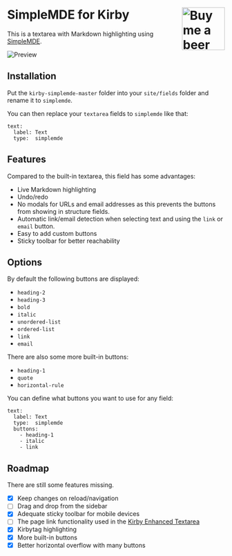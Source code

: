 # SimpleMDE for Kirby <a href="https://www.paypal.me/medienbaecker"><img width="99" src="http://www.medienbaecker.com/beer.png" alt="Buy me a beer" align="right"></a>

This is a textarea with Markdown highlighting using [SimpleMDE](https://github.com/sparksuite/simplemde-markdown-editor).

![Preview](https://user-images.githubusercontent.com/7975568/33190585-7499c6ea-d0ae-11e7-8626-bad66c5db22f.gif)

## Installation

Put the `kirby-simplemde-master` folder into your `site/fields` folder and rename it to `simplemde`.

You can then replace your `textarea` fields to `simplemde` like that:


```
text:
  label: Text
  type:  simplemde
```

## Features

Compared to the built-in textarea, this field has some advantages:

- Live Markdown highlighting
- Undo/redo
- No modals for URLs and email addresses as this prevents the buttons from showing in structure fields.
- Automatic link/email detection when selecting text and using the `link` or `email` button.
- Easy to add custom buttons
- Sticky toolbar for better reachability

## Options

By default the following buttons are displayed:

- `heading-2`
- `heading-3`
- `bold`
- `italic`
- `unordered-list`
- `ordered-list`
- `link`
- `email`

There are also some more built-in buttons:

- `heading-1`
- `quote`
- `horizontal-rule`

You can define what buttons you want to use for any field:

```
text:
  label: Text
  type:  simplemde
  buttons:
    - heading-1
    - italic
    - link
```

## Roadmap

There are still some features missing.

- [x] Keep changes on reload/navigation 
- [ ] Drag and drop from the sidebar
- [x] Adequate sticky toolbar for mobile devices
- [ ] The page link functionality used in the [Kirby Enhanced Textarea](https://github.com/medienbaecker/kirby-enhanced-textarea)
- [x] Kirbytag highlighting
- [x] More built-in buttons
- [X] Better horizontal overflow with many buttons